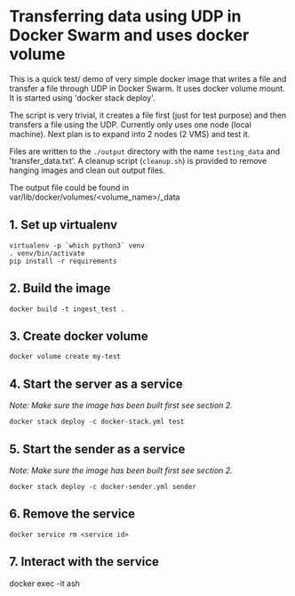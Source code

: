 # Transferring data using UDP in Docker Swarm and uses docker volume

This is a quick test/ demo of very simple docker image that writes a file and transfer
a file through UDP in Docker Swarm. It uses docker volume mount. It is started using
'docker stack deploy'.

The script is very trivial, it creates a file first (just for test purpose) and then
transfers a file using the UDP. Currently only uses one node (local machine). Next plan is to expand
into 2 nodes (2 VMS) and test it.

Files are written to the `./output` directory with the name `testing_data` and 'transfer_data.txt'.
A cleanup script (`cleanup.sh`) is provided to remove hanging images and clean out output files.

The output file could be found in var/lib/docker/volumes/<volume_name>/_data

## 1. Set up virtualenv

```shell
virtualenv -p `which python3` venv
. venv/bin/activate
pip install -r requirements
```

## 2. Build the image

```shell
docker build -t ingest_test .
```

## 3. Create docker volume

```shell
docker volume create my-test
```

## 4. Start the server as a service 

*Note: Make sure the image has been built first see section 2.*

```shell
docker stack deploy -c docker-stack.yml test
```

## 5. Start the sender as a service 

*Note: Make sure the image has been built first see section 2.*

```shell
docker stack deploy -c docker-sender.yml sender
```

## 6. Remove the service

```shell
docker service rm <service id>
```

## 7. Interact with the service 

docker exec -it <servicename> ash

